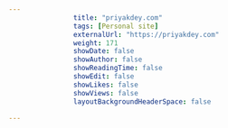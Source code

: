 ```yaml
---
                title: "priyakdey.com"
                tags: [Personal site]
                externalUrl: "https://priyakdey.com"
                weight: 171
                showDate: false
                showAuthor: false
                showReadingTime: false
                showEdit: false
                showLikes: false
                showViews: false
                layoutBackgroundHeaderSpace: false
                
---
```

